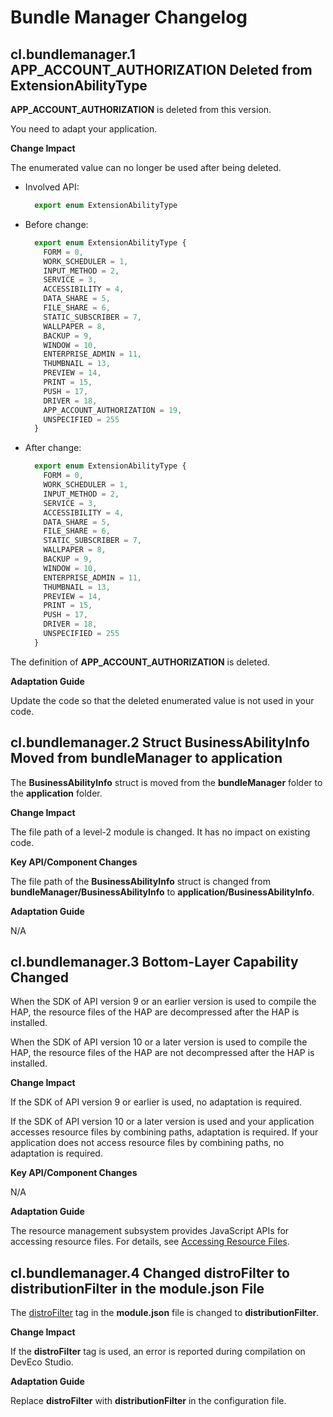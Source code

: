 # Bundle Manager Changelog
## cl.bundlemanager.1 APP_ACCOUNT_AUTHORIZATION Deleted from ExtensionAbilityType

**APP_ACCOUNT_AUTHORIZATION** is deleted from this version.

You need to adapt your application.

**Change Impact**

The enumerated value can no longer be used after being deleted.

- Involved API:

  ```js
    export enum ExtensionAbilityType
  ```

- Before change:

  ```js
    export enum ExtensionAbilityType {
      FORM = 0,
      WORK_SCHEDULER = 1,
      INPUT_METHOD = 2,
      SERVICE = 3,
      ACCESSIBILITY = 4,
      DATA_SHARE = 5,
      FILE_SHARE = 6,
      STATIC_SUBSCRIBER = 7,
      WALLPAPER = 8,
      BACKUP = 9,
      WINDOW = 10,
      ENTERPRISE_ADMIN = 11,
      THUMBNAIL = 13,
      PREVIEW = 14,
      PRINT = 15,
      PUSH = 17,
      DRIVER = 18,
      APP_ACCOUNT_AUTHORIZATION = 19,
      UNSPECIFIED = 255
    }
  ```

- After change:

  ```js
    export enum ExtensionAbilityType {
      FORM = 0,
      WORK_SCHEDULER = 1,
      INPUT_METHOD = 2,
      SERVICE = 3,
      ACCESSIBILITY = 4,
      DATA_SHARE = 5,
      FILE_SHARE = 6,
      STATIC_SUBSCRIBER = 7,
      WALLPAPER = 8,
      BACKUP = 9,
      WINDOW = 10,
      ENTERPRISE_ADMIN = 11,
      THUMBNAIL = 13,
      PREVIEW = 14,
      PRINT = 15,
      PUSH = 17,
      DRIVER = 18,
      UNSPECIFIED = 255
    }
  ```

The definition of **APP_ACCOUNT_AUTHORIZATION** is deleted.


**Adaptation Guide**

Update the code so that the deleted enumerated value is not used in your code.

## cl.bundlemanager.2 Struct BusinessAbilityInfo Moved from bundleManager to application

The **BusinessAbilityInfo** struct is moved from the **bundleManager** folder to the **application** folder.


**Change Impact**

The file path of a level-2 module is changed. It has no impact on existing code.

**Key API/Component Changes**

The file path of the **BusinessAbilityInfo** struct is changed from **bundleManager/BusinessAbilityInfo** to **application/BusinessAbilityInfo**.

**Adaptation Guide**

N/A

## cl.bundlemanager.3 Bottom-Layer Capability Changed

When the SDK of API version 9 or an earlier version is used to compile the HAP, the resource files of the HAP are decompressed after the HAP is installed.

When the SDK of API version 10 or a later version is used to compile the HAP, the resource files of the HAP are not decompressed after the HAP is installed.

**Change Impact**

If the SDK of API version 9 or earlier is used, no adaptation is required.

If the SDK of API version 10 or a later version is used and your application accesses resource files by combining paths, adaptation is required. If your application does not access resource files by combining paths, no adaptation is required.

**Key API/Component Changes**

N/A

**Adaptation Guide**

The resource management subsystem provides JavaScript APIs for accessing resource files. For details, see [Accessing Resource Files](../../../application-dev/reference/apis/js-apis-resource-manager.md#getrawfilecontent9).


## cl.bundlemanager.4 Changed distroFilter to distributionFilter in the module.json File
The [distroFilter](../../../application-dev/quick-start/module-configuration-file.md) tag in the **module.json** file is changed to **distributionFilter**.

**Change Impact**

If the **distroFilter** tag is used, an error is reported during compilation on DevEco Studio.

**Adaptation Guide**

Replace **distroFilter** with **distributionFilter** in the configuration file.